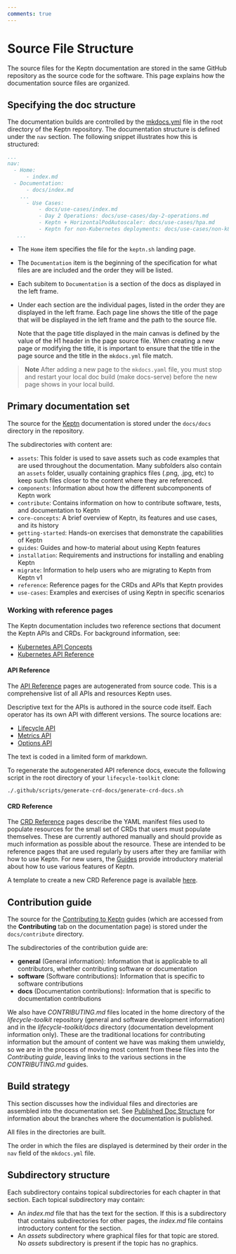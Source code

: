 ```yaml
---
comments: true
---
```


# Source File Structure

The source files for the Keptn documentation
are stored in the same GitHub repository as the source code for the software.
This page explains how the documentation source files are organized.

## Specifying the doc structure

The documentation builds are controlled by the
[mkdocs.yml](https://github.com/keptn/lifecycle-toolkit/blob/main/mkdocs.yml)
file in the root directory of the Keptn repository.
The documentation structure is defined under the `nav` section.
The following snippet illustrates how this is structured:

```yaml
...
nav:
  - Home:
      - index.md
  - Documentation:
      - docs/index.md
    ...
      - Use Cases:
          - docs/use-cases/index.md
          - Day 2 Operations: docs/use-cases/day-2-operations.md
          - Keptn + HorizontalPodAutoscaler: docs/use-cases/hpa.md
          - Keptn for non-Kubernetes deployments: docs/use-cases/non-k8s.md
   ...
```

* The `Home` item specifies the file for the `keptn.sh` landing page.
* The `Documentation` item is the beginning of the specification
  for what files are are included and the order they will be listed.
* Each subitem to `Documentation` is a section of the docs
  as displayed in the left frame.
* Under each section are the individual pages,
  listed in the order they are displayed in the left frame.
  Each page line shows the title of the page
  that will be displayed in the left frame
  and the path to the source file.

  Note that the page title displayed in the main canvas
  is defined by the value of the H1 header in the page source file.
  When creating a new page or modifying the title,
  it is important to ensure that the title in the page source
  and the title in the `mkdocs.yml` file match.

> **Note** After adding a new page to the `mkdocs.yaml` file,
> you must stop and restart your local doc build
> (make docs-serve)
> before the new page shows in your local build.

## Primary documentation set

The source for the
[Keptn](https://lifecycle.keptn.sh/docs)
documentation is stored under
the `docs/docs` directory in the repository.

The subdirectories with content are:

* `assets`: This folder is used to save assets such as code examples that are used throughout the documentation.
  Many subfolders also contain an `assets` folder,
  usually containing graphics files (.png, .jpg, etc)
  to keep such files closer to the content where they are referenced.
* `components`: Information about how the different subcomponents of Keptn work
* `contribute`: Contains information on how to contribute software, tests, and documentation to Keptn
* `core-concepts`: A brief overview of Keptn, its features and use cases, and its history
* `getting-started`: Hands-on exercises that demonstrate the capabilities of Keptn
* `guides`: Guides and how-to material about using Keptn features
* `installation`: Requirements and instructions for installing and enabling Keptn
* `migrate`: Information to help users who are migrating to Keptn from Keptn v1
* `reference`: Reference pages for the CRDs and APIs that Keptn provides
* `use-cases`: Examples and exercises of using Keptn in specific scenarios

### Working with reference pages

The Keptn documentation includes two reference sections
that document the Keptn APIs and CRDs.
For background information, see:

* [Kubernetes API Concepts](https://kubernetes.io/docs/reference/using-api/api-concepts/)
* [Kubernetes API Reference](https://kubernetes.io/docs/reference/kubernetes-api/)

#### API Reference

The
[API Reference](../../reference/api-reference/index.md)
pages are autogenerated from source code.
This is a comprehensive list of all APIs and resources Keptn uses.

Descriptive text for the APIs is authored in the source code itself.
Each operator has its own API with different versions.
The source locations are:

* [Lifecycle API](https://github.com/keptn/lifecycle-toolkit/tree/main/lifecycle-operator/apis/lifecycle)
* [Metrics API](https://github.com/keptn/lifecycle-toolkit/tree/main/metrics-operator/api)
* [Options API](https://github.com/keptn/lifecycle-toolkit/tree/main/lifecycle-operator/apis/options)

The text is coded in a limited form of markdown.

To regenerate the autogenerated API reference docs,
execute the following script
in the root directory of your `lifecycle-toolkit` clone:

```shell
./.github/scripts/generate-crd-docs/generate-crd-docs.sh
```

#### CRD Reference

The [CRD Reference](../../reference/crd-reference/index.md) pages
describe the YAML manifest files used to populate resources
for the small set of CRDs that users must populate themselves.
These are currently authored manually
and should provide as much information as possible about the resource.
These are intended to be reference pages that are used regularly
by users after they are familiar with how to use Keptn.
For new users, the
[Guides](https://lifecycle.keptn.sh/docs/implementing/)
provide introductory material about how to use various features of Keptn.

A template to create a new CRD Reference page
is available [here](assets/yaml-crd-ref-template.md).

## Contribution guide

The source for the
[Contributing to Keptn](https://lifecycle.keptn.sh/contribute/)
guides
(which are accessed from the **Contributing** tab on the documentation page)
is stored under the `docs/contribute` directory.

The subdirectories of the contribution guide are:

* **general** (General information):
  Information that is applicable to all contributors,
  whether contributing software or documentation
* **software** (Software contributions):
  Information that is specific to software contributions
* **docs** (Documentation contributions):
  Information that is specific to documentation contributions

We also have *CONTRIBUTING.md* files located in the
home directory of the *lifecycle-toolkit* repository
(general and software development information)
and in the *lifecycle-toolkit/docs* directory
(documentation development information only).
These are the traditional locations for contributing information
but the amount of content we have was making them unwieldy,
so we are in the process of moving most content from these files
into the *Contributing guide*,
leaving links to the various sections in the *CONTRIBUTING.md* guides.

## Build strategy

This section discusses how the individual files and directories
are assembled into the documentation set.
See
[Published Doc Structure](./publish.md)
for information about the branches where the documentation is published.

All files in the directories are built.

The order in which the files are displayed
is determined by their order in the `nav` field
of the `mkdocs.yml` file.

## Subdirectory structure

Each subdirectory contains topical subdirectories for each chapter in that section.
Each topical subdirectory may contain:

* An *index.md* file that has the text for the section.
  If this is a subdirectory that contains subdirectories for other pages,
  the *index.md* file
  contains introductory content for the section.
* An *assets* subdirectory where graphical files for that topic are stored.
  No *assets* subdirectory is present if the topic has no graphics.
